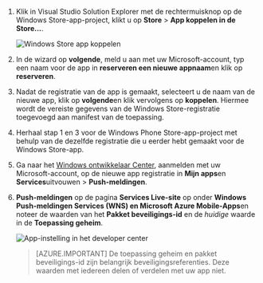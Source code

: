 
1. Klik in Visual Studio Solution Explorer met de rechtermuisknop op de Windows Store-app-project, klikt u op **Store** > **App koppelen in de Store...**.

    ![Windows Store app koppelen](./media/app-service-mobile-register-wns/notification-hub-associate-win8-app.png)

2. In de wizard op **volgende**, meld u aan met uw Microsoft-account, typ een naam voor de app in **reserveren een nieuwe appnaam**en klik op **reserveren**.

3. Nadat de registratie van de app is gemaakt, selecteert u de naam van de nieuwe app, klik op **volgende**en klik vervolgens op **koppelen**. Hiermee wordt de vereiste gegevens van de Windows Store-registratie toegevoegd aan manifest van de toepassing.

7. Herhaal stap 1 en 3 voor de Windows Phone Store-app-project met behulp van de dezelfde registratie die u eerder hebt gemaakt voor de Windows Store-app.  

7. Ga naar het [Windows ontwikkelaar Center](https://dev.windows.com/en-us/overview), aanmelden met uw Microsoft-account, op de nieuwe app registratie in **Mijn apps**en **Services**uitvouwen > **Push-meldingen**.

8. **Push-meldingen** op de pagina **Services Live-site** op onder **Windows Push-meldingen Services (WNS) en Microsoft Azure Mobile-Apps**en noteer de waarden van het **Pakket beveiligings-id** en de *huidige* waarde in de **Toepassing geheim**. 

    ![App-instelling in het developer center](./media/app-service-mobile-register-wns/mobile-services-win8-app-push-auth.png)

    > [AZURE.IMPORTANT] De toepassing geheim en pakket beveiligings-id zijn belangrijk beveiligingsreferenties. Deze waarden met iedereen delen of verdelen met uw app niet.
